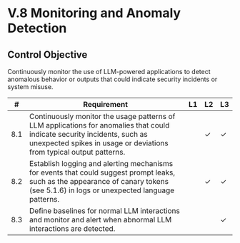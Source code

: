 # V.8 Monitoring and Anomaly Detection

## Control Objective
Continuously monitor the use of LLM-powered applications to detect anomalous behavior or outputs that could indicate security incidents or system misuse.

| # | Requirement | L1 | L2 | L3 |
| - | ---------- | -- | -- | -- |
| 8.1 | Continuously monitor the usage patterns of LLM applications for anomalies that could indicate security incidents, such as unexpected spikes in usage or deviations from typical output patterns. |      | ✓ | ✓ |
| 8.2 | Establish logging and alerting mechanisms for events that could suggest prompt leaks, such as the appearance of canary tokens (see 5.1.6) in logs or unexpected language patterns. |      | ✓ | ✓ |
| 8.3 | Define baselines for normal LLM interactions and monitor and alert when abnormal LLM interactions are detected. |      |      | ✓ |

